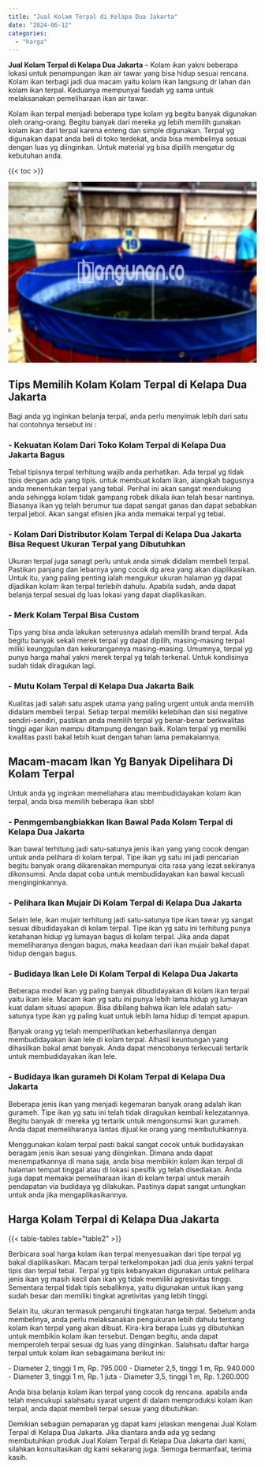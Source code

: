 ```yaml
---
title: "Jual Kolam Terpal di Kelapa Dua Jakarta"
date: "2024-06-12"
categories: 
  - "harga"
---
```


**Jual Kolam Terpal di Kelapa Dua Jakarta** – Kolam ikan yakni beberapa lokasi untuk penampungan ikan air tawar yang bisa hidup sesuai rencana. Kolam ikan terbagi jadi dua macam yaitu kolam ikan langsung dr lahan dan kolam ikan terpal. Keduanya mempunyai faedah yg sama untuk melaksanakan pemeliharaan ikan air tawar.

Kolam ikan terpal menjadi beberapa type kolam yg begitu banyak digunakan oleh orang-orang. Begitu banyak dari mereka yg lebih memilih gunakan kolam ikan dari terpal karena enteng dan simple digunakan. Terpal yg digunakan dapat anda beli di toko terdekat, anda bisa membelinya sesuai dengan luas yg diinginkan. Untuk material yg bisa dipilih mengatur dg kebutuhan anda.

{{< toc >}}

![Jual Kolam Terpal di Kelapa Dua Jakarta](/images/jual-kolam-terpal-31.png)

## Tips Memilih Kolam Kolam Terpal di Kelapa Dua Jakarta

Bagi anda yg inginkan belanja terpal, anda perlu menyimak lebih dari satu hal contohnya tersebut ini :

### \- Kekuatan Kolam Dari Toko Kolam Terpal di Kelapa Dua Jakarta Bagus

Tebal tipisnya terpal terhitung wajib anda perhatikan. Ada terpal yg tidak tipis dengan ada yang tipis. untuk membuat kolam ikan, alangkah bagusnya anda menentukan terpal yang tebal. Perihal ini akan sangat mendukung anda sehingga kolam tidak gampang robek dikala ikan telah besar nantinya. Biasanya ikan yg telah berumur tua dapat sangat ganas dan dapat sebabkan terpal jebol. Akan sangat efisien jika anda memakai terpal yg tebal.

### \- Kolam Dari Distributor Kolam Terpal di Kelapa Dua Jakarta Bisa Request Ukuran Terpal yang Dibutuhkan

Ukuran terpal juga sanagt perlu untuk anda simak didalam membeli terpal. Pastikan panjang dan lebarnya yang cocok dg area yang akan diaplikasikan. Untuk itu, yang paling penting ialah mengukur ukuran halaman yg dapat dijadikan kolam ikan terpal terlebih dahulu. Apabila sudah, anda dapat belanja terpal sesuai dg luas lokasi yang dapat diaplikasikan.

### \- Merk Kolam Terpal Bisa Custom

Tips yang bisa anda lakukan seterusnya adalah memilih brand terpal. Ada begitu banyak sekali merek terpal yg dapat dipilih, masing-masing terpal miliki keunggulan dan kekurangannya masing-masing. Umumnya, terpal yg punya harga mahal yakni merek terpal yg telah terkenal. Untuk kondisinya sudah tidak diragukan lagi.

### \- Mutu Kolam Terpal di Kelapa Dua Jakarta Baik

Kualitas jadi salah satu aspek utama yang paling urgent untuk anda memilih didalam membeli terpal. Setiap terpal memiliki kelebihan dan sisi negative sendiri-sendiri, pastikan anda memilih terpal yg benar-benar berkwalitas tinggi agar ikan mampu ditampung dengan baik. Kolam terpal yg memiliki kwalitas pasti bakal lebih kuat dengan tahan lama pemakaiannya.

## Macam-macam Ikan Yg Banyak Dipelihara Di Kolam Terpal

Untuk anda yg inginkan memeliahara atau membudidayakan kolam ikan terpal, anda bisa memilih beberapa ikan sbb!

### \- Penmgembangbiakkan Ikan Bawal Pada Kolam Terpal di Kelapa Dua Jakarta

Ikan bawal terhitung jadi satu-satunya jenis ikan yang yang cocok dengan untuk anda pelihara di kolam terpal. Tipe ikan yg satu ini jadi pencarian begitu banyak orang dikarenakan mempunyai cita rasa yang lezat sekiranya dikonsumsi. Anda dapat coba untuk membudidayakan kan bawal kecuali menginginkannya.

### \- Pelihara Ikan Mujair Di Kolam Terpal di Kelapa Dua Jakarta

Selain lele, ikan mujair terhitung jadi satu-satunya tipe ikan tawar yg sangat sesuai dibudidayakan di kolam terpal. Tipe ikan yg satu ini terhitung punya ketahanan hidup yg lumayan bagus di kolam terpal. Jika anda dapat memeliharanya dengan bagus, maka keadaan dari ikan mujair bakal dapat hidup dengan bagus.

### \- Budidaya Ikan Lele Di Kolam Terpal di Kelapa Dua Jakarta

Beberapa model ikan yg paling banyak dibudidayakan di kolam ikan terpal yaitu ikan lele. Macam ikan yg satu ini punya lebih lama hidup yg lumayan kuat dalam situasi apapun. Bisa dibilang bahwa ikan lele adalah satu-satunya type ikan yg paling kuat untuk lebih lama hidup di tempat apapun.

Banyak orang yg telah memperlihatkan keberhasilannya dengan membudidayakan ikan lele di kolam terpal. Alhasil keuntungan yang dihasilkan bakal amat banyak. Anda dapat mencobanya terkecuali tertarik untuk membudidayakan ikan lele.

### \- Budidaya Ikan gurameh Di Kolam Terpal di Kelapa Dua Jakarta

Beberapa jenis ikan yang menjadi kegemaran banyak orang adalah ikan gurameh. Tipe ikan yg satu ini telah tidak diragukan kembali kelezatannya. Begitu banyak dr mereka yg tertarik untuk mengonsumsi ikan gurameh. Anda dapat memeliharanya lantas dijual ke orang yang membutuhkannya.

Menggunakan kolam terpal pasti bakal sangat cocok untuk budidayakan beragam jenis ikan sesuai yang diinginkan. Dimana anda dapat menempatkannya di mana saja, anda bisa membikin kolam ikan terpal di halaman tempat tinggal atau di lokasi spesifik yg telah disediakan. Anda juga dapat memakai pemeliharaan ikan di kolam terpal untuk meraih pendapatan via budidaya yg dilakukan. Pastinya dapat sangat untungkan untuk anda jika mengaplikasikannya.

## Harga Kolam Terpal di Kelapa Dua Jakarta

{{< table-tables table="table2" >}}

Berbicara soal harga kolam ikan terpal menyesuaikan dari tipe terpal yg bakal diaplikasikan. Macam terpal terkelompokan jadi dua jenis yakni terpal tipis dan terpal tebal. Terpal yg tipis kebanyakan digunakan untuk pelihara jenis ikan yg masih kecil dan ikan yg tidak memiliki agresivitas tinggi. Sementara terpal tidak tipis sebaliknya, yaitu digunakan untuk ikan yang sudah besar dan memiliki tingkat agretivitas yang lebih tinggi.

Selain itu, ukuran termasuk pengaruhi tingkatan harga terpal. Sebelum anda membelinya, anda perlu melaksanakan pengukuran lebih dahulu tentang kolam ikan terpal yang akan dibuat. Kira-kira berapa Luas yg dibutuhkan untuk membikin kolam ikan tersebut. Dengan begitu, anda dapat memperoleh terpal sesuai dg luas yang diinginkan. Salahsatu daftar harga terpal untuk kolam ikan sebagaimana berikut ini:

\- Diameter 2, tinggi 1 m, Rp. 795.000 - Diameter 2,5, tinggi 1 m, Rp. 940.000 - Diameter 3, tinggi 1 m, Rp. 1 juta - Diameter 3,5, tinggi 1 m, Rp. 1.260.000

Anda bisa belanja kolam ikan terpal yang cocok dg rencana. apabila anda telah mencukupi salahsatu syarat urgent di dalam memproduksi kolam ikan terpal, anda dapat membeli terpal sesuai yang dibutuhkan.

Demikian sebagian pemaparan yg dapat kami jelaskan mengenai Jual Kolam Terpal di Kelapa Dua Jakarta. Jika diantara anda ada yg sedang membutuhkan produk Jual Kolam Terpal di Kelapa Dua Jakarta dari kami, silahkan konsultasikan dg kami sekarang juga. Semoga bermanfaat, terima kasih.
